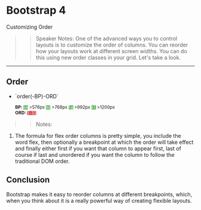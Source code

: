 <!-- .slide: data-state="title" -->
# Bootstrap 4
Customizing Order

> > Speaker Notes:
One of the advanced ways you to control layouts is to customize the order of columns. You can reorder how your layouts work at different screen widths. You can do this using new order classes in your grid. Let's take a look.

---

<!-- .slide: data-state="hasicon" -->

## <i class="fa fa-th"></i> Order

<ul>
	<li class="fragment"><p contenteditable>`order(-BP)-ORD`</p>
	<small style="line-height: 120%; vertical-align: text-bottom;">
		<b>BP:</b> <code style="background:#5cb85c; color:white;">sm</code> >576px
		<code style="background:#5cb85c; color:white;">md</code> >768px
		<code style="background:#5cb85c; color:white;">lg</code> >992px
		<code style="background:#5cb85c; color:white;">xl</code> >1200px
		</small><br>
		<small style="line-height: 120%; vertical-align: text-bottom;">
		<b>ORD:</b> <code style="background:#D95357; color:white;">1-12</code> 	</small>
	</li>
</ul>

> > Notes:
1. The formula for flex order columns is pretty simple, you include the word flex, then optionally a breakpoint at which the order will take effect and finally either first if you want that column to appear first, last of course if last and unordered if you want the column to follow the traditional DOM order.



## Conclusion
Bootstrap makes it easy to reorder columns at different breakpoints, which, when you think about it is a really powerful way of creating flexible layouts.
